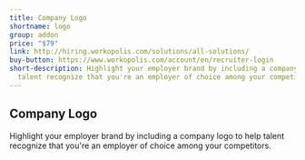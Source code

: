 ```yaml
---
title: Company Logo
shortname: logo
group: addon
price: "$79"
link: http://hiring.workopolis.com/solutions/all-solutions/
buy-button: https://www.workopolis.com/account/en/recruiter-login
short-description: Highlight your employer brand by including a company logo to help
  talent recognize that you're an employer of choice among your competitors.
---
```


## Company Logo

Highlight your employer brand by including a company logo to help talent recognize that you're an employer of choice among your competitors.
